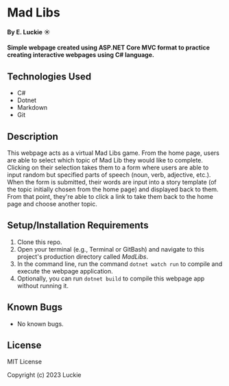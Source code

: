 # Mad Libs

#### By E. Luckie ☀️

#### Simple webpage created using ASP.NET Core MVC format to practice creating interactive webpages using C# language.

## Technologies Used

* C#
* Dotnet
* Markdown
* Git

## Description

This webpage acts as a virtual Mad Libs game. From the home page, users are able to select which topic of Mad Lib they would like to complete. Clicking on their selection takes them to a form where users are able to input random but specified parts of speech (noun, verb, adjective, etc.). When the form is submitted, their words are input into a story template (of the topic initially chosen from the home page) and displayed back to them. From that point, they're able to click a link to take them back to the home page and choose another topic.

## Setup/Installation Requirements

1. Clone this repo.
2. Open your terminal (e.g., Terminal or GitBash) and navigate to this project's production directory called _MadLibs_.
3. In the command line, run the command ``dotnet watch run`` to compile and execute the webpage application.
4. Optionally, you can run ``dotnet build`` to compile this webpage app without running it.

## Known Bugs

* No known bugs.

## License

MIT License

Copyright (c) 2023 Luckie